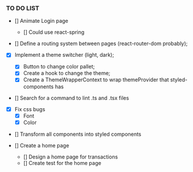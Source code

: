 ### TO DO LIST

-  [] Animate Login page

   -  [] Could use react-spring

-  [] Define a routing system between pages (react-router-dom probably);

-  [x] Implement a theme switcher (light, dark);

   -  [x] Button to change color pallet;
   -  [x] Create a hook to change the theme;
   -  [x] Create a ThemeWrapperContext to wrap themeProvider that styled-components has

-  [] Search for a command to lint .ts and .tsx files

-  [x] Fix css bugs
   -  [x] Font
   -  [x] Color
-  [] Transform all components into styled components

-  [] Create a home page
   -  [] Design a home page for transactions
   -  [] Create test for the home page
